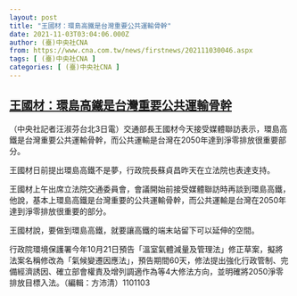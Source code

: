 ```yaml
---
layout: post
title: "王國材：環島高鐵是台灣重要公共運輸骨幹"
date: 2021-11-03T03:04:06.000Z
author: (臺)中央社CNA
from: https://www.cna.com.tw/news/firstnews/202111030046.aspx
tags: [ (臺)中央社CNA ]
categories: [ (臺)中央社CNA ]
---
```

<!--1635908646000-->
[王國材：環島高鐵是台灣重要公共運輸骨幹](https://www.cna.com.tw/news/firstnews/202111030046.aspx)
------

<div>
<div></div><div><p>（中央社記者汪淑芬台北3日電）交通部長王國材今天接受媒體聯訪表示，環島高鐵是台灣重要公共運輸骨幹，而公共運輸是台灣在2050年達到淨零排放很重要部分。</p><p>王國材日前提出環島高鐵不是夢，行政院長蘇貞昌昨天在立法院也表達支持。</p><p>王國材上午出席立法院交通委員會，會議開始前接受媒體聯訪時再談到環島高鐵，他說，基本上環島高鐵是台灣重要的公共運輸骨幹，而公共運輸是台灣在2050年達到淨零排放很重要的部分。</p><p>王國材說，要做到環島高鐵，就要讓高鐵的端末站留下可以延伸的空間。</p><p>行政院環境保護署今年10月21日預告「溫室氣體減量及管理法」修正草案，擬將法案名稱修改為「氣候變遷因應法」，預告期間60天，修法提出強化行政管制、完備經濟誘因、確立部會權責及增列調適作為等4大修法方向，並明確將2050淨零排放目標入法。（編輯：方沛清）1101103</p></div>
</div>
